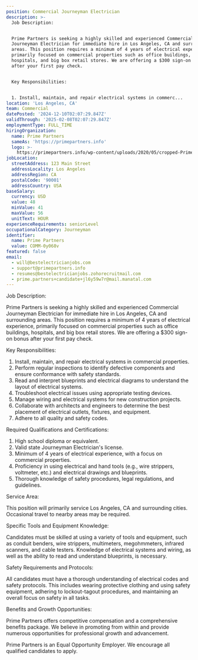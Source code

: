 ```yaml
---
position: Commercial Journeyman Electrician
description: >-
  Job Description:


  Prime Partners is seeking a highly skilled and experienced Commercial
  Journeyman Electrician for immediate hire in Los Angeles, CA and surrounding
  areas. This position requires a minimum of 4 years of electrical experience,
  primarily focused on commercial properties such as office buildings,
  hospitals, and big box retail stores. We are offering a $300 sign-on bonus
  after your first pay check.


  Key Responsibilities:


  1. Install, maintain, and repair electrical systems in commerc...
location: 'Los Angeles, CA'
team: Commercial
datePosted: '2024-12-10T02:07:29.847Z'
validThrough: '2025-02-08T02:07:29.847Z'
employmentType: FULL_TIME
hiringOrganization:
  name: Prime Partners
  sameAs: 'https://primepartners.info'
  logo: >-
    https://primepartners.info/wp-content/uploads/2020/05/cropped-Prime-Partners-Logo-NO-BG-1-1.png
jobLocation:
  streetAddress: 123 Main Street
  addressLocality: Los Angeles
  addressRegion: CA
  postalCode: '90001'
  addressCountry: USA
baseSalary:
  currency: USD
  value: 48
  minValue: 41
  maxValue: 56
  unitText: HOUR
experienceRequirements: seniorLevel
occupationalCategory: Journeyman
identifier:
  name: Prime Partners
  value: COMM-0y068v
featured: false
email:
  - will@bestelectricianjobs.com
  - support@primepartners.info
  - resumes@bestelectricianjobs.zohorecruitmail.com
  - prime.partners+candidate+jl6y59w7r@mail.manatal.com
---
```




Job Description:

Prime Partners is seeking a highly skilled and experienced Commercial Journeyman Electrician for immediate hire in Los Angeles, CA and surrounding areas. This position requires a minimum of 4 years of electrical experience, primarily focused on commercial properties such as office buildings, hospitals, and big box retail stores. We are offering a $300 sign-on bonus after your first pay check.

Key Responsibilities:

1. Install, maintain, and repair electrical systems in commercial properties.
2. Perform regular inspections to identify defective components and ensure conformance with safety standards.
3. Read and interpret blueprints and electrical diagrams to understand the layout of electrical systems.
4. Troubleshoot electrical issues using appropriate testing devices.
5. Manage wiring and electrical systems for new construction projects.
6. Collaborate with architects and engineers to determine the best placement of electrical outlets, fixtures, and equipment.
7. Adhere to all quality and safety codes.

Required Qualifications and Certifications:

1. High school diploma or equivalent.
2. Valid state Journeyman Electrician's license.
3. Minimum of 4 years of electrical experience, with a focus on commercial properties.
4. Proficiency in using electrical and hand tools (e.g., wire strippers, voltmeter, etc.) and electrical drawings and blueprints.
5. Thorough knowledge of safety procedures, legal regulations, and guidelines.

Service Area:

This position will primarily service Los Angeles, CA and surrounding cities. Occasional travel to nearby areas may be required.

Specific Tools and Equipment Knowledge:

Candidates must be skilled at using a variety of tools and equipment, such as conduit benders, wire strippers, multimeters, megohmmeters, infrared scanners, and cable testers. Knowledge of electrical systems and wiring, as well as the ability to read and understand blueprints, is necessary.

Safety Requirements and Protocols:

All candidates must have a thorough understanding of electrical codes and safety protocols. This includes wearing protective clothing and using safety equipment, adhering to lockout-tagout procedures, and maintaining an overall focus on safety in all tasks.

Benefits and Growth Opportunities:

Prime Partners offers competitive compensation and a comprehensive benefits package. We believe in promoting from within and provide numerous opportunities for professional growth and advancement.

Prime Partners is an Equal Opportunity Employer. We encourage all qualified candidates to apply.
